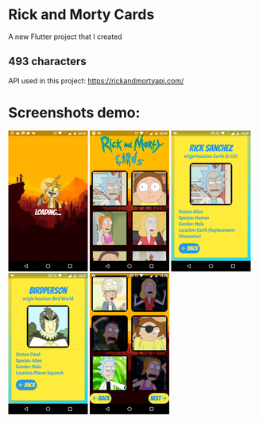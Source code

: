 # **Rick and Morty Cards**

A new Flutter project that I created

## 493 characters

API used in this project: https://rickandmortyapi.com/

# Screenshots demo:

<p float="left">
  <img src="screenshots/flutter_01.png" width="160" />
  <img src="screenshots/flutter_02.png" width="160" /> 
  <img src="screenshots/flutter_03.png" width="160" />
  <img src="screenshots/flutter_04.png" width="160" />
  <img src="screenshots/flutter_05.png" width="160" />
</p>

